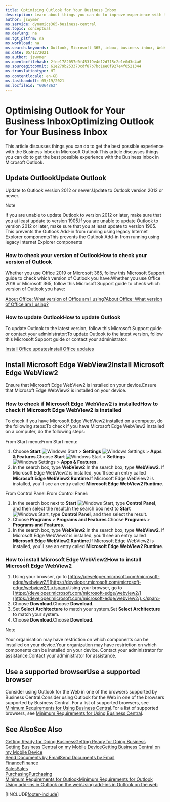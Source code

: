 ```yaml
---
title: Optimising Outlook for Your Business Inbox
description: Learn about things you can do to improve experience with the Business Inbox in Microsoft Outlook.
author: jswymer
ms.service: dynamics365-business-central
ms.topic: conceptual
ms.devlang: na
ms.tgt_pltfrm: na
ms.workload: na
ms.search.keywords: Outlook, Microsoft 365, inbox, business inbox, WebView2, Edge, addin, add-in
ms.date: 05/12/2021
ms.author: jswymer
ms.openlocfilehash: 2fee1782057d0f45319e4d12d715c2e1e0d3d4a6
ms.sourcegitcommit: 61e279b253370cdf87b7bc1ee0f927e4f0521344
ms.translationtype: HT
ms.contentlocale: en-GB
ms.lasthandoff: 05/19/2021
ms.locfileid: "6064863"
---
```

# <a name="optimizing-outlook-for-your-business-inbox"></a><span data-ttu-id="fd2a9-103">Optimising Outlook for Your Business Inbox</span><span class="sxs-lookup"><span data-stu-id="fd2a9-103">Optimizing Outlook for Your Business Inbox</span></span> 

<span data-ttu-id="fd2a9-104">This article discusses things you can do to get the best possible experience with the Business Inbox in Microsoft Outlook.</span><span class="sxs-lookup"><span data-stu-id="fd2a9-104">This article discusses things you can do to get the best possible experience with the Business Inbox in Microsoft Outlook.</span></span> 

## <a name="update-outlook"></a><span data-ttu-id="fd2a9-105">Update Outlook</span><span class="sxs-lookup"><span data-stu-id="fd2a9-105">Update Outlook</span></span>

<span data-ttu-id="fd2a9-106">Update to Outlook version 2012 or newer.</span><span class="sxs-lookup"><span data-stu-id="fd2a9-106">Update to Outlook version 2012 or newer.</span></span>

> [!NOTE]
> <span data-ttu-id="fd2a9-107">If you are unable to update Outlook to version 2012 or later, make sure that you at least update to version 1905.</span><span class="sxs-lookup"><span data-stu-id="fd2a9-107">If you are unable to update Outlook to version 2012 or later, make sure that you at least update to version 1905.</span></span> <span data-ttu-id="fd2a9-108">This prevents the Outlook Add-in from running using legacy Internet Explorer components</span><span class="sxs-lookup"><span data-stu-id="fd2a9-108">This prevents the Outlook Add-in from running using legacy Internet Explorer components</span></span>

### <a name="how-to-check-your-version-of-outlook"></a><span data-ttu-id="fd2a9-109">How to check your version of Outlook</span><span class="sxs-lookup"><span data-stu-id="fd2a9-109">How to check your version of Outlook</span></span>

<span data-ttu-id="fd2a9-110">Whether you use Office 2019 or Microsoft 365, follow this Microsoft Support guide to check which version of Outlook you have:</span><span class="sxs-lookup"><span data-stu-id="fd2a9-110">Whether you use Office 2019 or Microsoft 365, follow this Microsoft Support guide to check which version of Outlook you have:</span></span>  

[<span data-ttu-id="fd2a9-111">About Office: What version of Office am I using?</span><span class="sxs-lookup"><span data-stu-id="fd2a9-111">About Office: What version of Office am I using?</span></span>](https://support.microsoft.com/office/about-office-what-version-of-office-am-i-using-932788b8-a3ce-44bf-bb09-e334518b8b19)

### <a name="how-to-update-outlook"></a><span data-ttu-id="fd2a9-112">How to update Outlook</span><span class="sxs-lookup"><span data-stu-id="fd2a9-112">How to update Outlook</span></span>

<span data-ttu-id="fd2a9-113">To update Outlook to the latest version, follow this Microsoft Support guide or contact your administrator:</span><span class="sxs-lookup"><span data-stu-id="fd2a9-113">To update Outlook to the latest version, follow this Microsoft Support guide or contact your administrator:</span></span>

[<span data-ttu-id="fd2a9-114">Install Office updates</span><span class="sxs-lookup"><span data-stu-id="fd2a9-114">Install Office updates</span></span>](https://support.microsoft.com/office/install-office-updates-2ab296f3-7f03-43a2-8e50-46de917611c5)

## <a name="install-microsoft-edge-webview2"></a><span data-ttu-id="fd2a9-115">Install Microsoft Edge WebView2</span><span class="sxs-lookup"><span data-stu-id="fd2a9-115">Install Microsoft Edge WebView2</span></span>

<span data-ttu-id="fd2a9-116">Ensure that Microsoft Edge WebView2 is installed on your device.</span><span class="sxs-lookup"><span data-stu-id="fd2a9-116">Ensure that Microsoft Edge WebView2 is installed on your device.</span></span>

### <a name="how-to-check-if-microsoft-edge-webview2-is-installed"></a><span data-ttu-id="fd2a9-117">How to check if Microsoft Edge WebView2 is installed</span><span class="sxs-lookup"><span data-stu-id="fd2a9-117">How to check if Microsoft Edge WebView2 is installed</span></span> 

<span data-ttu-id="fd2a9-118">To check if you have Microsoft Edge WebView2 installed on a computer, do the following steps:</span><span class="sxs-lookup"><span data-stu-id="fd2a9-118">To check if you have Microsoft Edge WebView2 installed on a computer, do the following steps:</span></span>

<span data-ttu-id="fd2a9-119">From Start menu:</span><span class="sxs-lookup"><span data-stu-id="fd2a9-119">From Start menu:</span></span>

1. <span data-ttu-id="fd2a9-120">Choose **Start** ![Windows Start](media/windows-start-icon.png "Windows Start icon") > **Settings** ![Windows Settings](media/windows-settings-icon.png "Windows Settings icon") > **Apps & Features**.</span><span class="sxs-lookup"><span data-stu-id="fd2a9-120">Choose **Start** ![Windows Start](media/windows-start-icon.png "Windows Start icon") > **Settings** ![Windows Settings](media/windows-settings-icon.png "Windows Settings icon") > **Apps & Features**.</span></span>
2. <span data-ttu-id="fd2a9-121">In the search box, type **WebView2**.</span><span class="sxs-lookup"><span data-stu-id="fd2a9-121">In the search box, type **WebView2**.</span></span> <span data-ttu-id="fd2a9-122">If Microsoft Edge WebView2 is installed, you'll see an entry called **Microsoft Edge WebView2 Runtime**.</span><span class="sxs-lookup"><span data-stu-id="fd2a9-122">If Microsoft Edge WebView2 is installed, you'll see an entry called **Microsoft Edge WebView2 Runtime**.</span></span>

<span data-ttu-id="fd2a9-123">From Control Panel:</span><span class="sxs-lookup"><span data-stu-id="fd2a9-123">From Control Panel:</span></span>

1. <span data-ttu-id="fd2a9-124">In the search box next to **Start** ![Windows Start](media/windows-start-icon.png "Windows Start icon"), type **Control Panel**, and then select the result.</span><span class="sxs-lookup"><span data-stu-id="fd2a9-124">In the search box next to **Start** ![Windows Start](media/windows-start-icon.png "Windows Start icon"), type **Control Panel**, and then select the result.</span></span>
2. <span data-ttu-id="fd2a9-125">Choose **Programs** > **Programs and Features**.</span><span class="sxs-lookup"><span data-stu-id="fd2a9-125">Choose **Programs** > **Programs and Features**.</span></span>
3. <span data-ttu-id="fd2a9-126">In the search box, type **WebView2**.</span><span class="sxs-lookup"><span data-stu-id="fd2a9-126">In the search box, type **WebView2**.</span></span> <span data-ttu-id="fd2a9-127">If Microsoft Edge WebView2 is installed, you'll see an entry called **Microsoft Edge WebView2 Runtime**.</span><span class="sxs-lookup"><span data-stu-id="fd2a9-127">If Microsoft Edge WebView2 is installed, you'll see an entry called **Microsoft Edge WebView2 Runtime**.</span></span>

### <a name="how-to-install-microsoft-edge-webview2"></a><span data-ttu-id="fd2a9-128">How to install Microsoft Edge WebView2</span><span class="sxs-lookup"><span data-stu-id="fd2a9-128">How to install Microsoft Edge WebView2</span></span> 

1. <span data-ttu-id="fd2a9-129">Using your browser, go to [https://developer.microsoft.com/microsoft-edge/webview2/](https://developer.microsoft.com/microsoft-edge/webview2/).</span><span class="sxs-lookup"><span data-stu-id="fd2a9-129">Using your browser, go to [https://developer.microsoft.com/microsoft-edge/webview2/](https://developer.microsoft.com/microsoft-edge/webview2/).</span></span>
2. <span data-ttu-id="fd2a9-130">Choose **Download**.</span><span class="sxs-lookup"><span data-stu-id="fd2a9-130">Choose **Download**.</span></span>
3. <span data-ttu-id="fd2a9-131">Set **Select Architecture** to match your system.</span><span class="sxs-lookup"><span data-stu-id="fd2a9-131">Set **Select Architecture** to match your system.</span></span>
4. <span data-ttu-id="fd2a9-132">Choose **Download**.</span><span class="sxs-lookup"><span data-stu-id="fd2a9-132">Choose **Download**.</span></span>

> [!NOTE]
> <span data-ttu-id="fd2a9-133">Your organisation may have restriction on which components can be installed on your device.</span><span class="sxs-lookup"><span data-stu-id="fd2a9-133">Your organization may have restriction on which components can be installed on your device.</span></span> <span data-ttu-id="fd2a9-134">Contact your administrator for assistance.</span><span class="sxs-lookup"><span data-stu-id="fd2a9-134">Contact your administrator for assistance.</span></span>

## <a name="use-a-supported-browser"></a><span data-ttu-id="fd2a9-135">Use a supported browser</span><span class="sxs-lookup"><span data-stu-id="fd2a9-135">Use a supported browser</span></span>

<span data-ttu-id="fd2a9-136">Consider using Outlook for the Web in one of the browsers supported by Business Central.</span><span class="sxs-lookup"><span data-stu-id="fd2a9-136">Consider using Outlook for the Web in one of the browsers supported by Business Central.</span></span> <span data-ttu-id="fd2a9-137">For a list of supported browsers, see [Minimum Requirements for Using Business Central](product-requirements.md#browsers).</span><span class="sxs-lookup"><span data-stu-id="fd2a9-137">For a list of supported browsers, see [Minimum Requirements for Using Business Central](product-requirements.md#browsers).</span></span>

## <a name="see-also"></a><span data-ttu-id="fd2a9-138">See Also</span><span class="sxs-lookup"><span data-stu-id="fd2a9-138">See Also</span></span>

[<span data-ttu-id="fd2a9-139">Getting Ready for Doing Business</span><span class="sxs-lookup"><span data-stu-id="fd2a9-139">Getting Ready for Doing Business</span></span>](ui-get-ready-business.md)  
[<span data-ttu-id="fd2a9-140">Getting Business Central on my Mobile Device</span><span class="sxs-lookup"><span data-stu-id="fd2a9-140">Getting Business Central on my Mobile Device</span></span>](install-mobile-app.md)  
[<span data-ttu-id="fd2a9-141">Send Documents by Email</span><span class="sxs-lookup"><span data-stu-id="fd2a9-141">Send Documents by Email</span></span>](ui-how-send-documents-email.md)  
[<span data-ttu-id="fd2a9-142">Finance</span><span class="sxs-lookup"><span data-stu-id="fd2a9-142">Finance</span></span>](finance.md)  
[<span data-ttu-id="fd2a9-143">Sales</span><span class="sxs-lookup"><span data-stu-id="fd2a9-143">Sales</span></span>](sales-manage-sales.md)  
[<span data-ttu-id="fd2a9-144">Purchasing</span><span class="sxs-lookup"><span data-stu-id="fd2a9-144">Purchasing</span></span>](purchasing-manage-purchasing.md)  
[<span data-ttu-id="fd2a9-145">Minimum Requirements for Outlook</span><span class="sxs-lookup"><span data-stu-id="fd2a9-145">Minimum Requirements for Outlook</span></span>](product-requirements.md#outlook)  
[<span data-ttu-id="fd2a9-146">Using add-ins in Outlook on the web</span><span class="sxs-lookup"><span data-stu-id="fd2a9-146">Using add-ins in Outlook on the web</span></span>](https://support.office.com/article/Using-Add-ins-in-Outlook-on-the-web-8f2ce816-5df4-44a5-958c-f7f9d6dabdce?appver=OWB150)  


[!INCLUDE[footer-include](includes/footer-banner.md)]